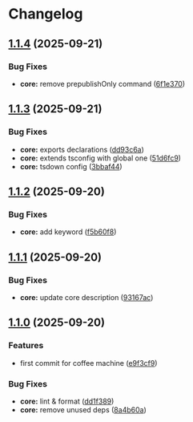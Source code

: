 # Changelog

## [1.1.4](https://github.com/Pkcarreno/coffeemachine/compare/core-v1.1.3...core-v1.1.4) (2025-09-21)


### Bug Fixes

* **core:** remove prepublishOnly command ([6f1e370](https://github.com/Pkcarreno/coffeemachine/commit/6f1e3708d6e370719f290c188ea20b5890bdfded))

## [1.1.3](https://github.com/Pkcarreno/coffeemachine/compare/core-v1.1.2...core-v1.1.3) (2025-09-21)


### Bug Fixes

* **core:** exports declarations ([dd93c6a](https://github.com/Pkcarreno/coffeemachine/commit/dd93c6aa1af43973a248e276c3f38b0da3a2ffef))
* **core:** extends tsconfig with global one ([51d6fc9](https://github.com/Pkcarreno/coffeemachine/commit/51d6fc9d9de42c625277bd67c99f4c7b3fdfd1d4))
* **core:** tsdown config ([3bbaf44](https://github.com/Pkcarreno/coffeemachine/commit/3bbaf44a2647dbea6430c0a310fc2057ea4fdbd4))

## [1.1.2](https://github.com/Pkcarreno/coffeemachine/compare/core-v1.1.1...core-v1.1.2) (2025-09-20)


### Bug Fixes

* **core:** add keyword ([f5b60f8](https://github.com/Pkcarreno/coffeemachine/commit/f5b60f8dc41916a8a4121512a2db743b8b973c88))

## [1.1.1](https://github.com/Pkcarreno/coffeemachine/compare/core-v1.1.0...core-v1.1.1) (2025-09-20)


### Bug Fixes

* **core:** update core description ([93167ac](https://github.com/Pkcarreno/coffeemachine/commit/93167accdd91a03986403e13b68eb942dae68074))

## [1.1.0](https://github.com/Pkcarreno/coffeemachine/compare/core-v1.0.0...core-v1.1.0) (2025-09-20)


### Features

* first commit for coffee machine ([e9f3cf9](https://github.com/Pkcarreno/coffeemachine/commit/e9f3cf9e58f26458ce85846b2454a678e540ffab))


### Bug Fixes

* **core:** lint & format ([dd1f389](https://github.com/Pkcarreno/coffeemachine/commit/dd1f3893789a9ecf320e77806fdc944ce1770a1f))
* **core:** remove unused deps ([8a4b60a](https://github.com/Pkcarreno/coffeemachine/commit/8a4b60a8832df37e7fe7bae724200a05e4fba21e))
